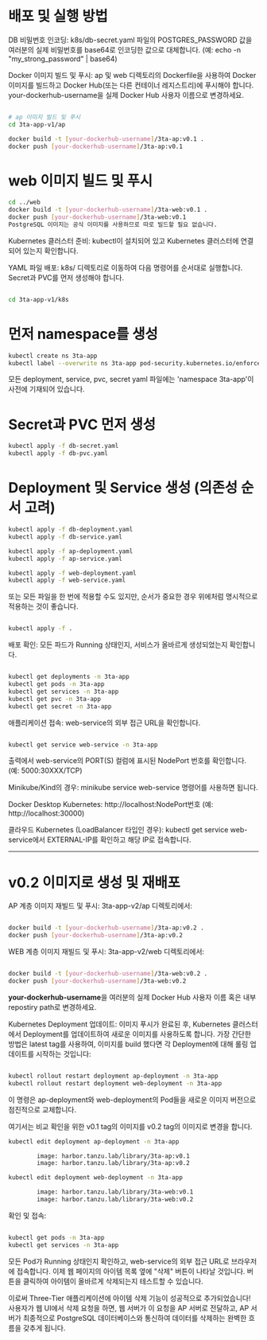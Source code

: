# 배포 및 실행 방법

DB 비밀번호 인코딩:
k8s/db-secret.yaml 파일의 POSTGRES_PASSWORD 값을 여러분의 실제 비밀번호를 base64로 인코딩한 값으로 대체합니다. (예: echo -n "my_strong_password" | base64)

Docker 이미지 빌드 및 푸시:
ap 및 web 디렉토리의 Dockerfile을 사용하여 Docker 이미지를 빌드하고 Docker Hub(또는 다른 컨테이너 레지스트리)에 푸시해야 합니다. your-dockerhub-username을 실제 Docker Hub 사용자 이름으로 변경하세요.

```Bash

# ap 이미지 빌드 및 푸시
cd 3ta-app-v1/ap

docker build -t [your-dockerhub-username]/3ta-ap:v0.1 .
docker push [your-dockerhub-username]/3ta-ap:v0.1
```

# web 이미지 빌드 및 푸시
```Bash
cd ../web
docker build -t [your-dockerhub-username]/3ta-web:v0.1 .
docker push [your-dockerhub-username]/3ta-web:v0.1
PostgreSQL 이미지는 공식 이미지를 사용하므로 따로 빌드할 필요 없습니다.
```

Kubernetes 클러스터 준비:
kubectl이 설치되어 있고 Kubernetes 클러스터에 연결되어 있는지 확인합니다.

YAML 파일 배포:
k8s/ 디렉토리로 이동하여 다음 명령어를 순서대로 실행합니다. Secret과 PVC를 먼저 생성해야 합니다.

```Bash

cd 3ta-app-v1/k8s
```

# 먼저 namespace를 생성
```Bash
kubectl create ns 3ta-app
kubectl label --overwrite ns 3ta-app pod-security.kubernetes.io/enforce=privileged
```
모든 deployment, service, pvc, secret yaml 파일에는 'namespace 3ta-app'이 사전에 기재되어 있습니다.

# Secret과 PVC 먼저 생성
```Bash
kubectl apply -f db-secret.yaml
kubectl apply -f db-pvc.yaml
```
# Deployment 및 Service 생성 (의존성 순서 고려)
```Bash
kubectl apply -f db-deployment.yaml
kubectl apply -f db-service.yaml

kubectl apply -f ap-deployment.yaml
kubectl apply -f ap-service.yaml

kubectl apply -f web-deployment.yaml
kubectl apply -f web-service.yaml
```
또는 모든 파일을 한 번에 적용할 수도 있지만, 순서가 중요한 경우 위에처럼 명시적으로 적용하는 것이 좋습니다.

```Bash

kubectl apply -f .
```
배포 확인:
모든 파드가 Running 상태인지, 서비스가 올바르게 생성되었는지 확인합니다.

```Bash

kubectl get deployments -n 3ta-app
kubectl get pods -n 3ta-app
kubectl get services -n 3ta-app
kubectl get pvc -n 3ta-app
kubectl get secret -n 3ta-app
```

애플리케이션 접속:
web-service의 외부 접근 URL을 확인합니다.

```Bash

kubectl get service web-service -n 3ta-app
```

출력에서 web-service의 PORT(S) 컬럼에 표시된 NodePort 번호를 확인합니다. (예: 5000:30XXX/TCP)

Minikube/Kind의 경우: minikube service web-service 명령어를 사용하면 됩니다.

Docker Desktop Kubernetes: http://localhost:NodePort번호 (예: http://localhost:30000)

클라우드 Kubernetes (LoadBalancer 타입인 경우): kubectl get service web-service에서 EXTERNAL-IP를 확인하고 해당 IP로 접속합니다.


---

# v0.2 이미지로 생성 및 재배포

AP 계층 이미지 재빌드 및 푸시:
3ta-app-v2/ap 디렉토리에서:

```Bash

docker build -t [your-dockerhub-username]/3ta-ap:v0.2 .
docker push [your-dockerhub-username]/3ta-ap:v0.2
```

WEB 계층 이미지 재빌드 및 푸시:
3ta-app-v2/web 디렉토리에서:

```Bash

docker build -t [your-dockerhub-username]/3ta-web:v0.2 .
docker push [your-dockerhub-username]/3ta-web:v0.2
```
**your-dockerhub-username**을 여러분의 실제 Docker Hub 사용자 이름 혹은 내부 repostiry path로 변경하세요.

Kubernetes Deployment 업데이트:
이미지 푸시가 완료된 후, Kubernetes 클러스터에서 Deployment를 업데이트하여 새로운 이미지를 사용하도록 합니다. 
가장 간단한 방법은 latest tag를 사용하여, 이미지를 build 했다면 각 Deployment에 대해 롤링 업데이트를 시작하는 것입니다:

```Bash

kubectl rollout restart deployment ap-deployment -n 3ta-app
kubectl rollout restart deployment web-deployment -n 3ta-app
```
이 명령은 ap-deployment와 web-deployment의 Pod들을 새로운 이미지 버전으로 점진적으로 교체합니다.

여기서는 비교 확인을 위한 v0.1 tag의 이미지를 v0.2 tag의 이미지로 변경을 합니다.

```Bash
kubectl edit deployment ap-deployment -n 3ta-app

        image: harbor.tanzu.lab/library/3ta-ap:v0.1
        image: harbor.tanzu.lab/library/3ta-ap:v0.2

kubectl edit deployment web-deployment -n 3ta-app

        image: harbor.tanzu.lab/library/3ta-web:v0.1
        image: harbor.tanzu.lab/library/3ta-web:v0.2
```

확인 및 접속:

```Bash

kubectl get pods -n 3ta-app
kubectl get services -n 3ta-app
```
모든 Pod가 Running 상태인지 확인하고, web-service의 외부 접근 URL로 브라우저에 접속합니다. 이제 웹 페이지의 아이템 목록 옆에 "삭제" 버튼이 나타날 것입니다. 버튼을 클릭하여 아이템이 올바르게 삭제되는지 테스트할 수 있습니다.

이로써 Three-Tier 애플리케이션에 아이템 삭제 기능이 성공적으로 추가되었습니다! 사용자가 웹 UI에서 삭제 요청을 하면, 웹 서버가 이 요청을 AP 서버로 전달하고, AP 서버가 최종적으로 PostgreSQL 데이터베이스와 통신하여 데이터를 삭제하는 완벽한 흐름을 갖추게 됩니다.

